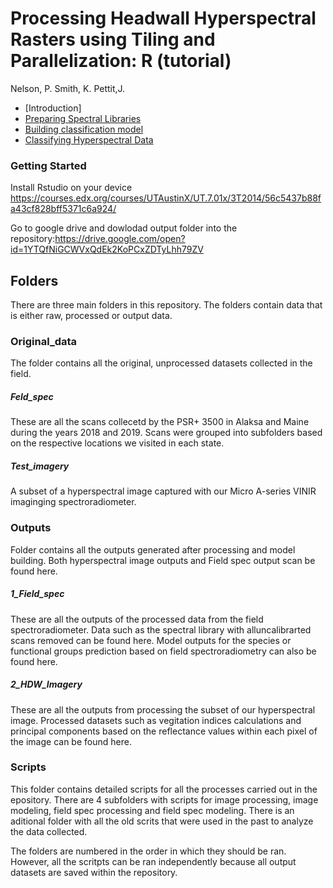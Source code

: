 # Processing Headwall Hyperspectral Rasters using Tiling and Parallelization:  R (tutorial)
Nelson, P. Smith, K. Pettit,J.

- [Introduction]
- [Preparing Spectral Libraries](#Introduction)
- [Building classification model](#Introduction)
- [Classifying Hyperspectral Data](#Introduction)
    
  

### Getting Started
Install Rstudio on your device 
https://courses.edx.org/courses/UTAustinX/UT.7.01x/3T2014/56c5437b88fa43cf828bff5371c6a924/

Go to google drive and dowlodad output folder into the repository:https://drive.google.com/open?id=1YTQfNiGCWVxQdEk2KoPCxZDTyLhh79ZV

## Folders
There are three main folders in this repository. The folders contain data that is either raw, processed or output data. 

### Original_data
The folder contains all the original, unprocessed datasets collected in the field.

##### Feld_spec
These are all the scans collecetd by the PSR+ 3500 in Alaksa and Maine during the years 2018 and 2019. Scans were grouped into subfolders based on the respective locations we visited in each state. 

##### Test_imagery
A subset of a hyperspectral image captured with our Micro A-series VINIR imaginging spectroradiometer. 

### Outputs
Folder contains all the  outputs generated after processing and model building. Both hyperspectral image outputs and Field spec output scan be found here.

##### 1_Field_spec
These are all the outputs of the processed data from the field spectroradiometer. Data such as the spectral library with alluncalibrarted scans removed can be found here. Model outputs for the species or functional groups prediction based on field spectroradiometry can also be found here. 

##### 2_HDW_Imagery
These are all the outputs from processing the subset of our hyperspectral image. Processed datasets such as vegitation indices calculations and principal components based on the reflectance values within each pixel of the image can be found here. 

### Scripts
This folder contains detailed scripts for all the processes carried out in the epository. There are 4 subfolders with scripts for image processing, image modeling, field spec processing and field spec modeling. There is an aditional folder with all the old scrits that were used in the past to analyze the data collected. 

The folders are numbered in the order in which they should be ran. However, all the scritpts can be ran independently because all output datasets are saved within the repository.












